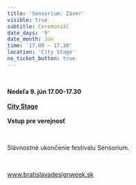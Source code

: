 ```yaml
---
title: 'Sensorium: Záver'
visible: true
subtitle: Ceremoniál
date_days: '9'
date_month: Jún
time: '17.00 – 17.30'
location: 'City Stage'
no_ticket_button: true
---
```


<br>

**Nedeľa 9. jún 17.00-17.30**<br>
<br>
**[City Stage](/map)**<br>
<br>
**Vstup pre verejnosť**

<br>

Slávnostné ukončenie festivalu Sensorium.

<br>

www.bratislavadesignweek.sk